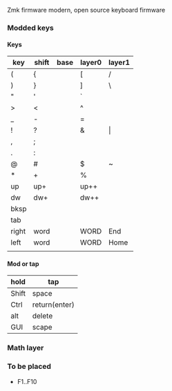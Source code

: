 Zmk firmware modern, open source keyboard firmware



### Modded keys
#### Keys
|key  |shift|base|layer0|layer1 |
|-----|-----|----|------|-------|
| (   |  {  |    |  [   | /     |
| )   |  }  |    |  ]   | \     |
| "   |  '  |    |  `   |       |
| >   |  <  |    |  ^   |       |
| _   |  -  |    |  =   |       |
| !   |  ?  |    |  &   | \|    |
| ,   |  ;  |    |      |       |
| .   |  :  |    |      |       |
| @   |  #  |    |  $   | ~     |
| *   |  +  |    |  %   |       |
|up   | up+ |    |up++  |       |
|dw   | dw+ |    |dw++  |       |
|bksp |     |    |      |       |
|tab  |     |    |      |       |
|right|word |    |WORD  |End    |
|left |word |    |WORD  |Home   |
|     |     |    |      |       |

#### Mod or tap
|hold |tap          |
|-----|-------------|
|Shift|space        |
|Ctrl |return(enter)|
|alt  |delete       |
|GUI  |scape        |

### Math layer

### To be placed
- F1..F10


